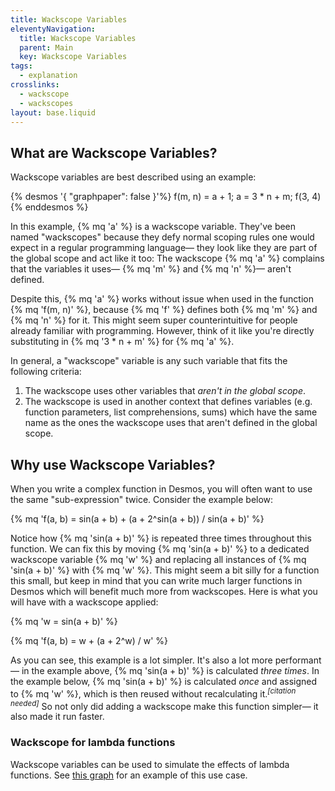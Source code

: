 ```yaml
---
title: Wackscope Variables
eleventyNavigation:
  title: Wackscope Variables
  parent: Main
  key: Wackscope Variables
tags:
  - explanation
crosslinks:
  - wackscope
  - wackscopes
layout: base.liquid
---
```


## What are Wackscope Variables?

Wackscope variables are best described using an example:

{% desmos '{ "graphpaper": false }'%}
f(m, n) = a + 1;
a = 3 \* n + m;
f(3, 4)
{% enddesmos %}

In this example, {% mq 'a' %} is a wackscope variable. They've been named "wackscopes" because they defy normal scoping rules one would expect in a regular programming language&mdash; they look like they are part of the global scope and act like it too: The wackscope {% mq 'a' %} complains that the variables it uses&mdash; {% mq 'm' %} and {% mq 'n' %}&mdash; aren't defined.

Despite this, {% mq 'a' %} works without issue when used in the function {% mq 'f(m, n)' %}, because {% mq 'f' %} defines both {% mq 'm' %} and {% mq 'n' %} for it. This might seem super counterintuitive for people already familiar with programming. However, think of it like you're directly substituting in {% mq '3 * n + m' %} for {% mq 'a' %}.

In general, a "wackscope" variable is any such variable that fits the following criteria:

1. The wackscope uses other variables that _aren't in the global scope_.
2. The wackscope is used in another context that defines variables (e.g. function parameters, list comprehensions, sums) which have the same name as the ones the wackscope uses that aren't defined in the global scope.

## Why use Wackscope Variables?

When you write a complex function in Desmos, you will often want to use the same "sub-expression" twice. Consider the example below:

{% mq 'f(a, b) = sin(a + b) + (a + 2^sin(a + b)) / sin(a + b)' %}

Notice how {% mq 'sin(a + b)' %} is repeated three times throughout this function. We can fix this by moving {% mq 'sin(a + b)' %} to a dedicated wackscope variable {% mq 'w' %} and replacing all instances of {% mq 'sin(a + b)' %} with {% mq 'w' %}. This might seem a bit silly for a function this small, but keep in mind that you can write much larger functions in Desmos which will benefit much more from wackscopes. Here is what you will have with a wackscope applied:

{% mq 'w = sin(a + b)' %}

{% mq 'f(a, b) = w + (a + 2^w) / w' %}

As you can see, this example is a lot simpler. It's also a lot more performant&mdash; in the example above, {% mq 'sin(a + b)' %} is calculated _three times_. In the example below, {% mq 'sin(a + b)' %} is calculated _once_ and assigned to {% mq 'w' %}, which is then reused without recalculating it.<sup>_[citation needed]_</sup> So not only did adding a wackscope make this function simpler&mdash; it also made it run faster.

### Wackscope for lambda functions
Wackscope variables can be used to simulate the effects of lambda functions. See [this graph](https://www.desmos.com/calculator/shclsp3195) for an example of this use case.
